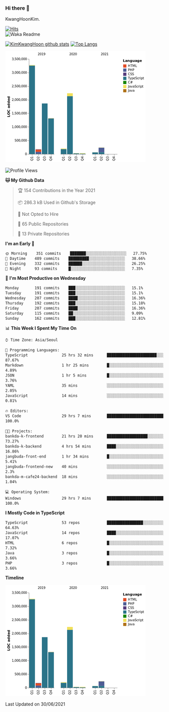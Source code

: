 ### Hi there 👋

KwangHoonKim.

[![Hits](https://hits.seeyoufarm.com/api/count/incr/badge.svg?url=https%3A%2F%2Fgithub.com%2Frhkdgns95)](https://hits.seeyoufarm.com)  
![Waka Readme](https://github.com/rhkdgns95/rhkdgns95/workflows/Waka%20Readme/badge.svg)

[![KimKwangHoon github stats](https://github-readme-stats.vercel.app/api?username=rhkdgns95&show_icons=true)](https://github.com/rhkdgns95/github-readme-stats)   [![Top Langs](https://github-readme-stats.vercel.app/api/top-langs/?username=rhkdgns95&layout=compact)](https://github.com/rhkdgns95/github-readme-stats)   


![Chart not found](https://raw.githubusercontent.com/rhkdgns95/rhkdgns95/master/charts/bar_graph.png) 



<!--START_SECTION:waka-->
![Profile Views](http://img.shields.io/badge/Profile%20Views-0-blue)

**🐱 My Github Data** 

> 🏆 154 Contributions in the Year 2021
 > 
> 📦 286.3 kB Used in Github's Storage 
 > 
> 🚫 Not Opted to Hire
 > 
> 📜 65 Public Repositories 
 > 
> 🔑 13 Private Repositories  
 > 
**I'm an Early 🐤** 

```text
🌞 Morning    351 commits    ███████░░░░░░░░░░░░░░░░░░   27.75% 
🌆 Daytime    489 commits    █████████░░░░░░░░░░░░░░░░   38.66% 
🌃 Evening    332 commits    ██████░░░░░░░░░░░░░░░░░░░   26.25% 
🌙 Night      93 commits     █░░░░░░░░░░░░░░░░░░░░░░░░   7.35%

```
📅 **I'm Most Productive on Wednesday** 

```text
Monday       191 commits    ███░░░░░░░░░░░░░░░░░░░░░░   15.1% 
Tuesday      191 commits    ███░░░░░░░░░░░░░░░░░░░░░░   15.1% 
Wednesday    207 commits    ████░░░░░░░░░░░░░░░░░░░░░   16.36% 
Thursday     192 commits    ███░░░░░░░░░░░░░░░░░░░░░░   15.18% 
Friday       207 commits    ████░░░░░░░░░░░░░░░░░░░░░   16.36% 
Saturday     115 commits    ██░░░░░░░░░░░░░░░░░░░░░░░   9.09% 
Sunday       162 commits    ███░░░░░░░░░░░░░░░░░░░░░░   12.81%

```


📊 **This Week I Spent My Time On** 

```text
⌚︎ Time Zone: Asia/Seoul

💬 Programming Languages: 
TypeScript               25 hrs 32 mins      ██████████████████████░░░   87.67% 
Markdown                 1 hr 25 mins        █░░░░░░░░░░░░░░░░░░░░░░░░   4.89% 
JSON                     1 hr 5 mins         █░░░░░░░░░░░░░░░░░░░░░░░░   3.76% 
YAML                     35 mins             ░░░░░░░░░░░░░░░░░░░░░░░░░   2.05% 
JavaScript               14 mins             ░░░░░░░░░░░░░░░░░░░░░░░░░   0.81%

🔥 Editors: 
VS Code                  29 hrs 7 mins       █████████████████████████   100.0%

🐱‍💻 Projects: 
bankda-k-frontend        21 hrs 20 mins      ██████████████████░░░░░░░   73.27% 
bankda-k-backend         4 hrs 54 mins       ████░░░░░░░░░░░░░░░░░░░░░   16.86% 
jangbuda-front-end       1 hr 34 mins        █░░░░░░░░░░░░░░░░░░░░░░░░   5.41% 
jangbuda-frontend-new    40 mins             ░░░░░░░░░░░░░░░░░░░░░░░░░   2.3% 
bankda-m-cafe24-backend  18 mins             ░░░░░░░░░░░░░░░░░░░░░░░░░   1.04%

💻 Operating System: 
Windows                  29 hrs 7 mins       █████████████████████████   100.0%

```

**I Mostly Code in TypeScript** 

```text
TypeScript               53 repos            ████████████████░░░░░░░░░   64.63% 
JavaScript               14 repos            ████░░░░░░░░░░░░░░░░░░░░░   17.07% 
HTML                     6 repos             █░░░░░░░░░░░░░░░░░░░░░░░░   7.32% 
Java                     3 repos             █░░░░░░░░░░░░░░░░░░░░░░░░   3.66% 
PHP                      3 repos             █░░░░░░░░░░░░░░░░░░░░░░░░   3.66%

```


**Timeline**

![Chart not found](https://raw.githubusercontent.com/rhkdgns95/rhkdgns95/master/charts/bar_graph.png) 


 Last Updated on 30/06/2021
<!--END_SECTION:waka-->

